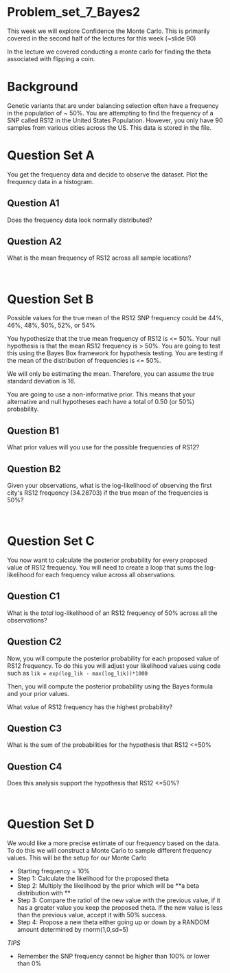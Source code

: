 # Problem_set_7_Bayes2

This week we will explore Confidence the Monte Carlo. This is primarily covered in the second half of the lectures for this week (~slide 90)

In the lecture we covered conducting a monte carlo for finding the theta associated with flipping a coin. 


# Background

Genetic variants that are under balancing selection often have a frequency in the population of ~ 50%. You are attempting to find the frequency of a SNP called RS12 in the United States Population. However, you only have 90 samples from various cities across the US. This data is stored in the file. 

# Question Set A

You get the frequency data and decide to observe the dataset. Plot the frequency data in a histogram.

## Question A1
Does the frequency data look normally distributed?

## Question A2
What is the mean frequency of RS12 across all sample locations? 

&nbsp;

# Question Set B 

Possible values for the true mean of the RS12 SNP frequency could be 44%, 46%, 48%, 50%, 52%, or 54%

You hypothesize that the true mean frequency of RS12 is <= 50%. Your null hypothesis is that the mean RS12 frequency is > 50%. You are going to test this using the Bayes Box framework for hypothesis testing. You are testing if the mean of the distribution of frequencies is <= 50%. 

We will only be estimating the mean. Therefore, you can assume the true standard deviation is 16.

You are going to use a non-informative prior. This means that your alternative and null hypotheses each have a total of 0.50 (or 50%) probability. 

## Question B1 

What prior values will you use for the possible frequencies of RS12?

## Question B2 

Given your observations, what is the log-likelihood of observing the first city's RS12 frequency (34.28703) if the true mean of the frequencies is 50%?

&nbsp;

# Question Set C

You now want to calculate the posterior probability for every proposed value of RS12 frequency. You will need to create a loop that sums the log-likelihood for each frequency value across all observations. 

## Question C1 

What is the _total_ log-likelihood of an RS12 frequency of 50% across all the observations? 

## Question C2

Now, you will compute the posterior probability for each proposed value of RS12 frequency. To do this you will adjust your likelihood values using code such as ```lik = exp(log_lik - max(log_lik))*1000```

Then, you will compute the posterior probability using the Bayes formula and your prior values. 

What value of RS12 frequency has the highest probability? 

## Question C3

What is the sum of the probabilities for the hypothesis that RS12 <=50%

## Question C4

Does this analysis support the hypothesis that RS12 <=50%?

&nbsp;

# Question Set D

We would like a more precise estimate of our frequency based on the data. To do this we will construct a Monte Carlo to sample different frequency values. This will be the setup for our Monte Carlo 

- Starting frequency = 10%
- Step 1: Calculate the likelihood for the proposed theta
- Step 2: Multiply the likelihood by the prior which will be **a beta distribution with **
- Step 3: Compare the ratio! of the new value with the previous value, if it has a greater value you keep the proposed theta. If the new value is less than the previous value, accept it with 50% success.
- Step 4: Propose a new theta either going up or down by a RANDOM amount determined by rnorm(1,0,sd=5)

_TIPS_
- Remember the SNP frequency cannot be higher than 100% or lower than 0%


